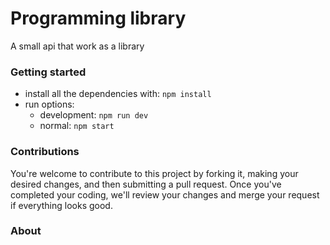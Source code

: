 # Programming library
A small api that work as a library
### Getting started
 - install all the dependencies with: `npm install`
 - run options:
    - development: `npm run dev`
    - normal:      `npm start`

### Contributions
You're welcome to contribute to this project by forking it, making your desired changes, and then submitting a pull request. 
Once you've completed your coding, we'll review your changes and merge your request if everything looks good.

### About
